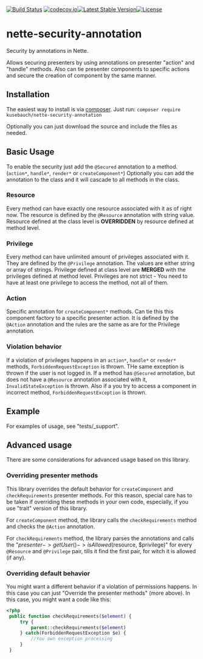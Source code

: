[![Build Status](https://travis-ci.org/patrickkusebauch/nette-security-annotation.svg?branch=master)](https://travis-ci.org/patrickkusebauch/nette-security-annotation) [![codecov.io](https://codecov.io/github/patrickkusebauch/nette-security-annotation/coverage.svg?branch=master)](https://codecov.io/github/patrickkusebauch/nette-security-annotation?branch=master)[![Latest Stable Version](https://poser.pugx.org/kusebauch/nette-security-annotation/v/stable)](https://packagist.org/packages/kusebauch/nette-security-annotation)[![License](https://poser.pugx.org/kusebauch/nette-security-annotation/license)](https://packagist.org/packages/kusebauch/nette-security-annotation)

# nette-security-annotation
Security by annotations in Nette.

Allows securing presenters by using annotations on presenter "action" and "handle" methods.
Also can tie presenter components to specific actions and secure the creation of component by the same manner.

## Installation
The easiest way to install is via [composer](https://getcomposer.org/). 
Just run: `composer require kusebauch/nette-security-annotation`

Optionally you can just download the source and include the files as needed.

## Basic Usage
To enable the security just add the `@Secured` annotation to a method. (`action*`, `handle*`, `render*` or `createComponent*`)
Optionally you can add the annotation to the class and it will cascade to all methods in the class.

### Resource
Every method can have exactly one resource associated with it as of right now.
The resource is defined by the `@Resource` annotation with string value.
Resource defined at the class level is **OVERRIDDEN** by resource defined at method level.

### Privilege
Every method can have unlimited amount of privileges associated with it.
They are defined by the `@Privilege` annotation. The values are either string or array of strings.
Privilege defined at class level are **MERGED** with the privileges defined at method level.
Privileges are not strict - You need to have at least one privilege to access the method, not all of them.

### Action
Specific annotation for `createComponent*` methods. Can tie this this component factory to a specific presenter action.
It is defined by the `@Action` annotation and the rules are the same as are for the Privilege annotation.

### Violation behavior
If a violation of privileges happens in an `action*`, `handle*` or `render*` methods, `ForbiddenRequestException` is thrown.
THe same exception is thrown if the user is not logged in. If a method has `@Secured` annotation, but does not have a `@Resource` annotation
associated with it, `InvalidStateException` is thrown. Also if a you try to access a component in incorrect method, `ForbiddenRequestException` is thrown.

## Example
For examples of usage, see "tests/_support".

## Advanced usage
There are some considerations for advanced usage based on this library.

### Overriding presenter methods
This library overrides the default behavior for `createComponent` and `checkRequirements` presenter methods.
For this reason, special care has to be taken if overriding these methods in your own code, especially, if you use "trait" version of this library.

For `createComponent` method, the library calls the `checkRequirements` method and checks the `@Action` annotation.

For `checkRequirements` method, the library parses the annotations and calls the "$presenter->getUser()->isAllowed($resource, $privilege)" 
for every `@Resource` and `@Privilege` pair, tills it find the first pair, for witch it is allowed (if any).

### Overriding default behavior
You might want a different behavior if a violation of permissions happens. In this case you can just "Override the presenter methods" (more above).
In this case, you might want a code like this:
 
```php
<?php
 public function checkRequirements($element) {
     try {
         parent::checkRequirements($element)
     } catch(ForbiddenRequestException $e) {
         //You own exception processing
     }
 }
 ```